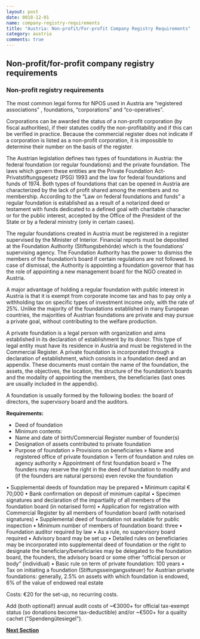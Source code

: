 ```yaml
---
layout: post
date: 0018-12-01
name: company-registry-requirements
title: "Austria: Non-profit/For-profit Company Registry Requirements"
category: austria
comments: true
---
```


## Non-profit/for-profit company registry requirements ##
 
 
### Non-profit registry requirements ###
 
The most common legal forms for NPOS used in Austria are “registered associations” , foundations, “corporations” and “co-operatives”.
 
Corporations can be awarded the status of a non-profit corporation (by fiscal authorities), if their statutes codify the non-profitability and if this can be verified in practice. Because the commercial register does not indicate if a corporation is listed as a non-profit corporation, it is impossible to determine their number on the basis of the register.
 
The Austrian legislation defines two types of foundations in Austria: the federal foundation (or regular foundations) and the private foundation. The laws which govern these entities are the Private Foundation Act-Privatstiftungsgesetz (PSG) 1993 and the law for federal foundations and funds of 1974. Both types of foundations that can be opened in Austria are characterized by the lack of profit shared among the members and no membership.  According to the “Law on federal foundations and funds” a regular foundation is established as a result of a notarized deed or testament with funds dedicated to a defined goal with charitable character or for the public interest, accepted by the Office of the President of the State or by a federal ministry (only in certain cases).
 
The regular foundations created in Austria must be registered in a register supervised by the Minister of Interior. Financial reports must be deposited at the Foundation Authority (Stiftungsbehörde) which is the foundations’ supervising agency. The Foundation Authority has the power to dismiss the members of the foundation’s board if certain regulations are not followed. In case of dismissal, the Authority is appointing a foundation governor that has the role of appointing a new management board for the NGO created in Austria.
 
A major advantage of holding a regular foundation with public interest in Austria is that it is exempt from corporate income tax and has to pay only a withholding tax on specific types of investment income only, with the rate of 25%. Unlike the majority of the foundations established in many European countries, the majorities of Austrian foundations are private and may pursue a private goal, without contributing to the welfare production.
 
A private foundation is a legal person with organization and aims established in its declaration of establishment by its donor. This type of legal entity must have its residence in Austria and must be registered in the Commercial Register. A private foundation is incorporated through a declaration of establishment, which consists in a foundation deed and an appendix. These documents must contain the name of the foundation, the assets, the objectives, the location, the structure of the foundation’s boards and the modality of appointing the members, the beneficiaries (last ones are usually included in the appendix).
 
A foundation is usually formed by the following bodies: the board of directors, the supervisory board and the auditors.

__Requirements:__
 
- Deed of foundation
 - Minimum contents:
- Name and date of birth/Commercial Register number of founder(s) 
- Designation of assets contributed to private foundation 
- Purpose of foundation 
» Provisions on beneficiaries 
» Name and registered office of private foundation 
» Term of foundation and rules on agency authority 
» Appointment of first foundation board 
» The founders may reserve the right in the deed of foundation to modify and (if the founders are natural persons) even revoke the foundation
 
• Supplemental deeds of foundation may be prepared 
• Minimum capital € 70,000 • Bank confirmation on deposit of minimum capital
• Specimen signatures and declaration of the impartiality of all members of the foundation board (in notarised form)
 • Application for registration with Commercial Register by all members of foundation board (with notarised signatures)
• Supplemental deed of foundation not available for public inspection
• Minimum number of members of foundation board: three
• Foundation auditor required by law
• As a rule, no supervisory board required
• Advisory board may be set up
• Detailed rules on beneficiaries may be incorporated into supplemental deed of foundation or the right to designate the beneficiary/beneficiaries may be delegated to the foundation board, the founders, the advisory board or some other “official person or body” (individual) • Basic rule on term of private foundation: 100 years
• Tax on initiating a foundation (Stiftungsseingangssteuer) for Austrian private foundations: generally, 2.5% on assets with which foundation is endowed, 6% of the value of endowed real estate
 
Costs: €20 for the set-up, no recurring costs.
 
Add (both optional!) annual audit costs of ~€3000+ for official tax-exempt status (so donations become tax-deductible) and/or ~€500+ for a quality cachet ("Spendengütesiegel").




**[Next Section](https://neo-project.github.io/global-blockchain-compliance-hub//austria/austria-team-member-nationality-requirements.html)** 
